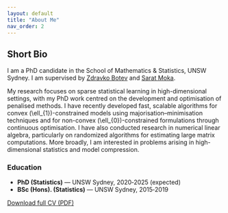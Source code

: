 ```yaml
---
layout: default
title: "About Me"
nav_order: 2
---
```


## Short Bio

I am a PhD candidate in the School of Mathematics & Statistics, UNSW Sydney. I am 
supervised by [Zdravko Botev](https://web.maths.unsw.edu.au/~zdravkobotev/) and [Sarat Moka](https://saratmoka.com/).  

My research focuses on sparse statistical learning in high-dimensional settings, with my PhD work centred on the development and optimisation of penalised methods. I have recently developed fast, scalable algorithms for convex \(\ell_{1}\)-constrained models using majorisation–minimisation techniques and for non-convex \(\ell_{0}\)-constrained formulations through continuous optimisation. I have also conducted research in numerical linear algebra, particularly on randomized algorithms for estimating large matrix computations. More broadly, I am interested in problems arising in high-dimensional statistics and model compression.


### Education
* **PhD (Statistics)** — UNSW Sydney, 2020‑2025 (expected)  
* **BSc (Hons). (Statistics)** —  UNSW Sydney, 2015‑2019

[Download full CV (PDF)](assets/cv/Anant_Mathur_CV.pdf)

